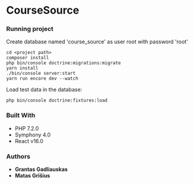 # CourseSource

### Running project
Create database named 'course_source' as user root with password 'root'
```
cd <project path>
composer install
php bin/console doctrine:migrations:migrate
yarn install
./bin/console server:start
yarn run encore dev --watch
```

Load test data in the database:
```
php bin/console doctrine:fixtures:load
```

### Built With

* PHP 7.2.0
* Symphony 4.0
* React v16.0

### Authors
* **Grantas Gadliauskas**
* **Matas Grišius**
